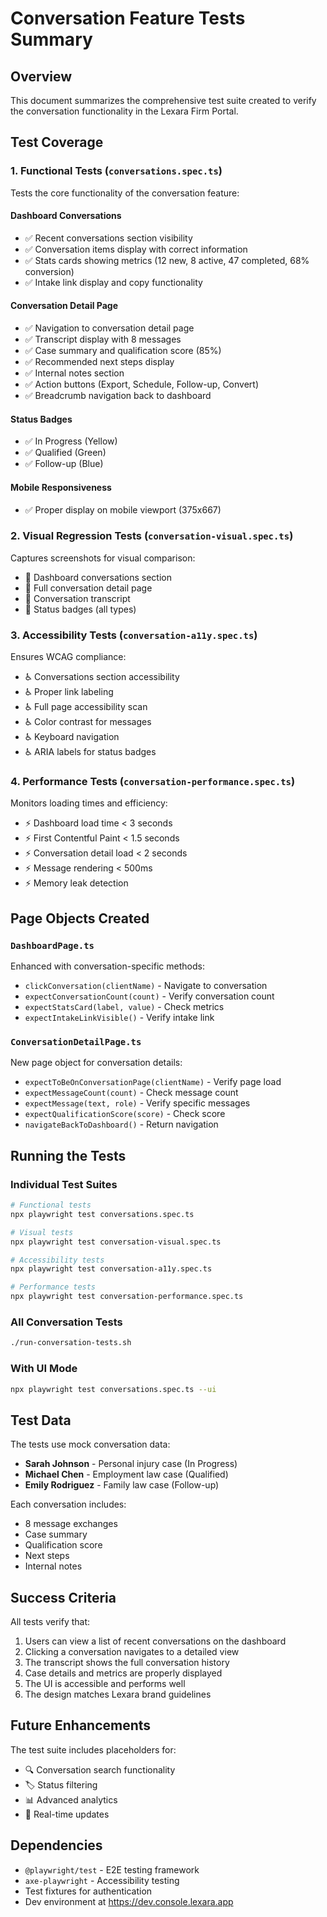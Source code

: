 # Conversation Feature Tests Summary

## Overview
This document summarizes the comprehensive test suite created to verify the conversation functionality in the Lexara Firm Portal.

## Test Coverage

### 1. **Functional Tests** (`conversations.spec.ts`)
Tests the core functionality of the conversation feature:

#### Dashboard Conversations
- ✅ Recent conversations section visibility
- ✅ Conversation items display with correct information
- ✅ Stats cards showing metrics (12 new, 8 active, 47 completed, 68% conversion)
- ✅ Intake link display and copy functionality

#### Conversation Detail Page
- ✅ Navigation to conversation detail page
- ✅ Transcript display with 8 messages
- ✅ Case summary and qualification score (85%)
- ✅ Recommended next steps display
- ✅ Internal notes section
- ✅ Action buttons (Export, Schedule, Follow-up, Convert)
- ✅ Breadcrumb navigation back to dashboard

#### Status Badges
- ✅ In Progress (Yellow)
- ✅ Qualified (Green)
- ✅ Follow-up (Blue)

#### Mobile Responsiveness
- ✅ Proper display on mobile viewport (375x667)

### 2. **Visual Regression Tests** (`conversation-visual.spec.ts`)
Captures screenshots for visual comparison:
- 📸 Dashboard conversations section
- 📸 Full conversation detail page
- 📸 Conversation transcript
- 📸 Status badges (all types)

### 3. **Accessibility Tests** (`conversation-a11y.spec.ts`)
Ensures WCAG compliance:
- ♿ Conversations section accessibility
- ♿ Proper link labeling
- ♿ Full page accessibility scan
- ♿ Color contrast for messages
- ♿ Keyboard navigation
- ♿ ARIA labels for status badges

### 4. **Performance Tests** (`conversation-performance.spec.ts`)
Monitors loading times and efficiency:
- ⚡ Dashboard load time < 3 seconds
- ⚡ First Contentful Paint < 1.5 seconds
- ⚡ Conversation detail load < 2 seconds
- ⚡ Message rendering < 500ms
- ⚡ Memory leak detection

## Page Objects Created

### `DashboardPage.ts`
Enhanced with conversation-specific methods:
- `clickConversation(clientName)` - Navigate to conversation
- `expectConversationCount(count)` - Verify conversation count
- `expectStatsCard(label, value)` - Check metrics
- `expectIntakeLinkVisible()` - Verify intake link

### `ConversationDetailPage.ts`
New page object for conversation details:
- `expectToBeOnConversationPage(clientName)` - Verify page load
- `expectMessageCount(count)` - Check message count
- `expectMessage(text, role)` - Verify specific messages
- `expectQualificationScore(score)` - Check score
- `navigateBackToDashboard()` - Return navigation

## Running the Tests

### Individual Test Suites
```bash
# Functional tests
npx playwright test conversations.spec.ts

# Visual tests
npx playwright test conversation-visual.spec.ts

# Accessibility tests
npx playwright test conversation-a11y.spec.ts

# Performance tests
npx playwright test conversation-performance.spec.ts
```

### All Conversation Tests
```bash
./run-conversation-tests.sh
```

### With UI Mode
```bash
npx playwright test conversations.spec.ts --ui
```

## Test Data

The tests use mock conversation data:
- **Sarah Johnson** - Personal injury case (In Progress)
- **Michael Chen** - Employment law case (Qualified)
- **Emily Rodriguez** - Family law case (Follow-up)

Each conversation includes:
- 8 message exchanges
- Case summary
- Qualification score
- Next steps
- Internal notes

## Success Criteria

All tests verify that:
1. Users can view a list of recent conversations on the dashboard
2. Clicking a conversation navigates to a detailed view
3. The transcript shows the full conversation history
4. Case details and metrics are properly displayed
5. The UI is accessible and performs well
6. The design matches Lexara brand guidelines

## Future Enhancements

The test suite includes placeholders for:
- 🔍 Conversation search functionality
- 🏷️ Status filtering
- 📊 Advanced analytics
- 🔄 Real-time updates

## Dependencies

- `@playwright/test` - E2E testing framework
- `axe-playwright` - Accessibility testing
- Test fixtures for authentication
- Dev environment at https://dev.console.lexara.app